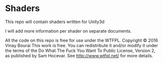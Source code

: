# Shaders
This repo will contain shaders written for Unity3d

 I will add more information per shader on separate documents.
 
 
All the code on this repo is free for use under the WTFPL.
Copyright © 2016 Vinay Bourai
This work is free. You can redistribute it and/or modify it under the
terms of the Do What The Fuck You Want To Public License, Version 2,
as published by Sam Hocevar. See http://www.wtfpl.net/ for more details.
